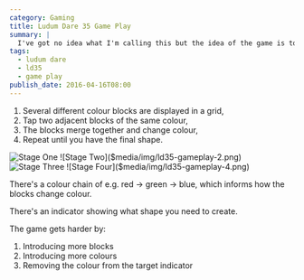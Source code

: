 ```yaml
---
category: Gaming
title: Ludum Dare 35 Game Play
summary: |
  I've got no idea what I'm calling this but the idea of the game is to merge different coloured blocks to create a shape based off of a tetrimino. Merging two blocks the same colour creates a shape and changes the colour. Merge all of the blocks until you have the shape.
tags: 
  - ludum dare
  - ld35
  - game play
publish_date: 2016-04-16T08:00
---
```


1. Several different colour blocks are displayed in a grid,
2. Tap two adjacent blocks of the same colour,
3. The blocks merge together and change colour,
4. Repeat until you have the final shape.

![Stage One]($media/img/ld35-gameplay-1.png)
![Stage Two]($media/img/ld35-gameplay-2.png)
![Stage Three]($media/img/ld35-gameplay-3.png)
![Stage Four]($media/img/ld35-gameplay-4.png)

There's a colour chain of e.g. red -> green -> blue, which informs how the blocks change colour.

There's an indicator showing what shape you need to create.

The game gets harder by:

1. Introducing more blocks
2. Introducing more colours
3. Removing the colour from the target indicator
